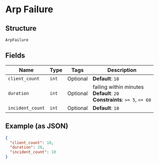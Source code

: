 
# Arp Failure

## Structure

`ArpFailure`

## Fields

| Name | Type | Tags | Description |
|  --- | --- | --- | --- |
| `client_count` | `int` | Optional | **Default**: `10` |
| `duration` | `int` | Optional | failing within minutes<br>**Default**: `20`<br>**Constraints**: `>= 5`, `<= 60` |
| `incident_count` | `int` | Optional | **Default**: `10` |

## Example (as JSON)

```json
{
  "client_count": 10,
  "duration": 20,
  "incident_count": 10
}
```

